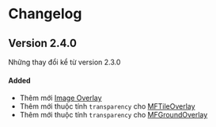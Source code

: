 # Changelog

## Version 2.4.0

Những thay đổi kể từ version 2.3.0

#### Added

- Thêm mới [Image Overlay](guides/image-overlay.md)
- Thêm mới thuộc tính `transparency` cho [MFTileOverlay](reference/tile-overlay?id=tile-overlay-references)
- Thêm mới thuộc tính `transparency` cho [MFGroundOverlay](reference/ground-overlay?id=ground-overlay-references)